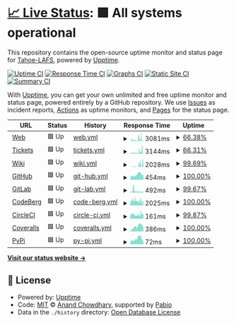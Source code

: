 # [📈 Live Status](https://tahoe-lafs.github.io/infrastructure-upptime): <!--live status--> **🟩 All systems operational**

This repository contains the open-source uptime monitor and status page for [Tahoe-LAFS](https://tahoe-lafs.org/), powered by [Upptime](https://github.com/upptime/upptime).

[![Uptime CI](https://github.com/tahoe-lafs/infrastructure-upptime/workflows/Uptime%20CI/badge.svg)](https://github.com/tahoe-lafs/infrastructure-upptime/actions?query=workflow%3A%22Uptime+CI%22)
[![Response Time CI](https://github.com/tahoe-lafs/infrastructure-upptime/workflows/Response%20Time%20CI/badge.svg)](https://github.com/tahoe-lafs/infrastructure-upptime/actions?query=workflow%3A%22Response+Time+CI%22)
[![Graphs CI](https://github.com/tahoe-lafs/infrastructure-upptime/workflows/Graphs%20CI/badge.svg)](https://github.com/tahoe-lafs/infrastructure-upptime/actions?query=workflow%3A%22Graphs+CI%22)
[![Static Site CI](https://github.com/tahoe-lafs/infrastructure-upptime/workflows/Static%20Site%20CI/badge.svg)](https://github.com/tahoe-lafs/infrastructure-upptime/actions?query=workflow%3A%22Static+Site+CI%22)
[![Summary CI](https://github.com/tahoe-lafs/infrastructure-upptime/workflows/Summary%20CI/badge.svg)](https://github.com/tahoe-lafs/infrastructure-upptime/actions?query=workflow%3A%22Summary+CI%22)

With [Upptime](https://upptime.js.org), you can get your own unlimited and free uptime monitor and status page, powered entirely by a GitHub repository. We use [Issues](https://github.com/tahoe-lafs/infrastructure-upptime/issues) as incident reports, [Actions](https://github.com/tahoe-lafs/infrastructure-upptime/actions) as uptime monitors, and [Pages](https://tahoe-lafs.github.io//infrastructure-upptime) for the status page.

<!--start: status pages-->
<!-- This summary is generated by Upptime (https://github.com/upptime/upptime) -->
<!-- Do not edit this manually, your changes will be overwritten -->
<!-- prettier-ignore -->
| URL | Status | History | Response Time | Uptime |
| --- | ------ | ------- | ------------- | ------ |
| <img alt="" src="https://icons.duckduckgo.com/ip3/www.tahoe-lafs.org.ico" height="13"> [Web](https://www.tahoe-lafs.org/) | 🟩 Up | [web.yml](https://github.com/tahoe-lafs/infrastructure-upptime/commits/HEAD/history/web.yml) | <details><summary><img alt="Response time graph" src="./graphs/web/response-time-week.png" height="20"> 3081ms</summary><br><a href="https://Tahoe-LAFS.github.io/infrastructure-upptime/history/web"><img alt="Response time 5970" src="https://img.shields.io/endpoint?url=https%3A%2F%2Fraw.githubusercontent.com%2Ftahoe-lafs%2Finfrastructure-upptime%2FHEAD%2Fapi%2Fweb%2Fresponse-time.json"></a><br><a href="https://Tahoe-LAFS.github.io/infrastructure-upptime/history/web"><img alt="24-hour response time 3124" src="https://img.shields.io/endpoint?url=https%3A%2F%2Fraw.githubusercontent.com%2Ftahoe-lafs%2Finfrastructure-upptime%2FHEAD%2Fapi%2Fweb%2Fresponse-time-day.json"></a><br><a href="https://Tahoe-LAFS.github.io/infrastructure-upptime/history/web"><img alt="7-day response time 3081" src="https://img.shields.io/endpoint?url=https%3A%2F%2Fraw.githubusercontent.com%2Ftahoe-lafs%2Finfrastructure-upptime%2FHEAD%2Fapi%2Fweb%2Fresponse-time-week.json"></a><br><a href="https://Tahoe-LAFS.github.io/infrastructure-upptime/history/web"><img alt="30-day response time 7790" src="https://img.shields.io/endpoint?url=https%3A%2F%2Fraw.githubusercontent.com%2Ftahoe-lafs%2Finfrastructure-upptime%2FHEAD%2Fapi%2Fweb%2Fresponse-time-month.json"></a><br><a href="https://Tahoe-LAFS.github.io/infrastructure-upptime/history/web"><img alt="1-year response time 5970" src="https://img.shields.io/endpoint?url=https%3A%2F%2Fraw.githubusercontent.com%2Ftahoe-lafs%2Finfrastructure-upptime%2FHEAD%2Fapi%2Fweb%2Fresponse-time-year.json"></a></details> | <details><summary><a href="https://Tahoe-LAFS.github.io/infrastructure-upptime/history/web">66.38%</a></summary><a href="https://Tahoe-LAFS.github.io/infrastructure-upptime/history/web"><img alt="All-time uptime 81.45%" src="https://img.shields.io/endpoint?url=https%3A%2F%2Fraw.githubusercontent.com%2Ftahoe-lafs%2Finfrastructure-upptime%2FHEAD%2Fapi%2Fweb%2Fuptime.json"></a><br><a href="https://Tahoe-LAFS.github.io/infrastructure-upptime/history/web"><img alt="24-hour uptime 11.80%" src="https://img.shields.io/endpoint?url=https%3A%2F%2Fraw.githubusercontent.com%2Ftahoe-lafs%2Finfrastructure-upptime%2FHEAD%2Fapi%2Fweb%2Fuptime-day.json"></a><br><a href="https://Tahoe-LAFS.github.io/infrastructure-upptime/history/web"><img alt="7-day uptime 66.38%" src="https://img.shields.io/endpoint?url=https%3A%2F%2Fraw.githubusercontent.com%2Ftahoe-lafs%2Finfrastructure-upptime%2FHEAD%2Fapi%2Fweb%2Fuptime-week.json"></a><br><a href="https://Tahoe-LAFS.github.io/infrastructure-upptime/history/web"><img alt="30-day uptime 66.07%" src="https://img.shields.io/endpoint?url=https%3A%2F%2Fraw.githubusercontent.com%2Ftahoe-lafs%2Finfrastructure-upptime%2FHEAD%2Fapi%2Fweb%2Fuptime-month.json"></a><br><a href="https://Tahoe-LAFS.github.io/infrastructure-upptime/history/web"><img alt="1-year uptime 81.45%" src="https://img.shields.io/endpoint?url=https%3A%2F%2Fraw.githubusercontent.com%2Ftahoe-lafs%2Finfrastructure-upptime%2FHEAD%2Fapi%2Fweb%2Fuptime-year.json"></a></details>
| <img alt="" src="https://icons.duckduckgo.com/ip3/tahoe-lafs.org.ico" height="13"> [Tickets](https://tahoe-lafs.org/trac/tahoe-lafs/query) | 🟩 Up | [tickets.yml](https://github.com/tahoe-lafs/infrastructure-upptime/commits/HEAD/history/tickets.yml) | <details><summary><img alt="Response time graph" src="./graphs/tickets/response-time-week.png" height="20"> 3144ms</summary><br><a href="https://Tahoe-LAFS.github.io/infrastructure-upptime/history/tickets"><img alt="Response time 6409" src="https://img.shields.io/endpoint?url=https%3A%2F%2Fraw.githubusercontent.com%2Ftahoe-lafs%2Finfrastructure-upptime%2FHEAD%2Fapi%2Ftickets%2Fresponse-time.json"></a><br><a href="https://Tahoe-LAFS.github.io/infrastructure-upptime/history/tickets"><img alt="24-hour response time 5081" src="https://img.shields.io/endpoint?url=https%3A%2F%2Fraw.githubusercontent.com%2Ftahoe-lafs%2Finfrastructure-upptime%2FHEAD%2Fapi%2Ftickets%2Fresponse-time-day.json"></a><br><a href="https://Tahoe-LAFS.github.io/infrastructure-upptime/history/tickets"><img alt="7-day response time 3144" src="https://img.shields.io/endpoint?url=https%3A%2F%2Fraw.githubusercontent.com%2Ftahoe-lafs%2Finfrastructure-upptime%2FHEAD%2Fapi%2Ftickets%2Fresponse-time-week.json"></a><br><a href="https://Tahoe-LAFS.github.io/infrastructure-upptime/history/tickets"><img alt="30-day response time 8345" src="https://img.shields.io/endpoint?url=https%3A%2F%2Fraw.githubusercontent.com%2Ftahoe-lafs%2Finfrastructure-upptime%2FHEAD%2Fapi%2Ftickets%2Fresponse-time-month.json"></a><br><a href="https://Tahoe-LAFS.github.io/infrastructure-upptime/history/tickets"><img alt="1-year response time 6409" src="https://img.shields.io/endpoint?url=https%3A%2F%2Fraw.githubusercontent.com%2Ftahoe-lafs%2Finfrastructure-upptime%2FHEAD%2Fapi%2Ftickets%2Fresponse-time-year.json"></a></details> | <details><summary><a href="https://Tahoe-LAFS.github.io/infrastructure-upptime/history/tickets">66.31%</a></summary><a href="https://Tahoe-LAFS.github.io/infrastructure-upptime/history/tickets"><img alt="All-time uptime 81.32%" src="https://img.shields.io/endpoint?url=https%3A%2F%2Fraw.githubusercontent.com%2Ftahoe-lafs%2Finfrastructure-upptime%2FHEAD%2Fapi%2Ftickets%2Fuptime.json"></a><br><a href="https://Tahoe-LAFS.github.io/infrastructure-upptime/history/tickets"><img alt="24-hour uptime 13.26%" src="https://img.shields.io/endpoint?url=https%3A%2F%2Fraw.githubusercontent.com%2Ftahoe-lafs%2Finfrastructure-upptime%2FHEAD%2Fapi%2Ftickets%2Fuptime-day.json"></a><br><a href="https://Tahoe-LAFS.github.io/infrastructure-upptime/history/tickets"><img alt="7-day uptime 66.31%" src="https://img.shields.io/endpoint?url=https%3A%2F%2Fraw.githubusercontent.com%2Ftahoe-lafs%2Finfrastructure-upptime%2FHEAD%2Fapi%2Ftickets%2Fuptime-week.json"></a><br><a href="https://Tahoe-LAFS.github.io/infrastructure-upptime/history/tickets"><img alt="30-day uptime 65.87%" src="https://img.shields.io/endpoint?url=https%3A%2F%2Fraw.githubusercontent.com%2Ftahoe-lafs%2Finfrastructure-upptime%2FHEAD%2Fapi%2Ftickets%2Fuptime-month.json"></a><br><a href="https://Tahoe-LAFS.github.io/infrastructure-upptime/history/tickets"><img alt="1-year uptime 81.32%" src="https://img.shields.io/endpoint?url=https%3A%2F%2Fraw.githubusercontent.com%2Ftahoe-lafs%2Finfrastructure-upptime%2FHEAD%2Fapi%2Ftickets%2Fuptime-year.json"></a></details>
| <img alt="" src="https://icons.duckduckgo.com/ip3/tahoe-lafs.org.ico" height="13"> [Wiki](https://tahoe-lafs.org/trac/tahoe-lafs/wiki) | 🟩 Up | [wiki.yml](https://github.com/tahoe-lafs/infrastructure-upptime/commits/HEAD/history/wiki.yml) | <details><summary><img alt="Response time graph" src="./graphs/wiki/response-time-week.png" height="20"> 2028ms</summary><br><a href="https://Tahoe-LAFS.github.io/infrastructure-upptime/history/wiki"><img alt="Response time 5321" src="https://img.shields.io/endpoint?url=https%3A%2F%2Fraw.githubusercontent.com%2Ftahoe-lafs%2Finfrastructure-upptime%2FHEAD%2Fapi%2Fwiki%2Fresponse-time.json"></a><br><a href="https://Tahoe-LAFS.github.io/infrastructure-upptime/history/wiki"><img alt="24-hour response time 4584" src="https://img.shields.io/endpoint?url=https%3A%2F%2Fraw.githubusercontent.com%2Ftahoe-lafs%2Finfrastructure-upptime%2FHEAD%2Fapi%2Fwiki%2Fresponse-time-day.json"></a><br><a href="https://Tahoe-LAFS.github.io/infrastructure-upptime/history/wiki"><img alt="7-day response time 2028" src="https://img.shields.io/endpoint?url=https%3A%2F%2Fraw.githubusercontent.com%2Ftahoe-lafs%2Finfrastructure-upptime%2FHEAD%2Fapi%2Fwiki%2Fresponse-time-week.json"></a><br><a href="https://Tahoe-LAFS.github.io/infrastructure-upptime/history/wiki"><img alt="30-day response time 6252" src="https://img.shields.io/endpoint?url=https%3A%2F%2Fraw.githubusercontent.com%2Ftahoe-lafs%2Finfrastructure-upptime%2FHEAD%2Fapi%2Fwiki%2Fresponse-time-month.json"></a><br><a href="https://Tahoe-LAFS.github.io/infrastructure-upptime/history/wiki"><img alt="1-year response time 5321" src="https://img.shields.io/endpoint?url=https%3A%2F%2Fraw.githubusercontent.com%2Ftahoe-lafs%2Finfrastructure-upptime%2FHEAD%2Fapi%2Fwiki%2Fresponse-time-year.json"></a></details> | <details><summary><a href="https://Tahoe-LAFS.github.io/infrastructure-upptime/history/wiki">99.69%</a></summary><a href="https://Tahoe-LAFS.github.io/infrastructure-upptime/history/wiki"><img alt="All-time uptime 99.41%" src="https://img.shields.io/endpoint?url=https%3A%2F%2Fraw.githubusercontent.com%2Ftahoe-lafs%2Finfrastructure-upptime%2FHEAD%2Fapi%2Fwiki%2Fuptime.json"></a><br><a href="https://Tahoe-LAFS.github.io/infrastructure-upptime/history/wiki"><img alt="24-hour uptime 99.41%" src="https://img.shields.io/endpoint?url=https%3A%2F%2Fraw.githubusercontent.com%2Ftahoe-lafs%2Finfrastructure-upptime%2FHEAD%2Fapi%2Fwiki%2Fuptime-day.json"></a><br><a href="https://Tahoe-LAFS.github.io/infrastructure-upptime/history/wiki"><img alt="7-day uptime 99.69%" src="https://img.shields.io/endpoint?url=https%3A%2F%2Fraw.githubusercontent.com%2Ftahoe-lafs%2Finfrastructure-upptime%2FHEAD%2Fapi%2Fwiki%2Fuptime-week.json"></a><br><a href="https://Tahoe-LAFS.github.io/infrastructure-upptime/history/wiki"><img alt="30-day uptime 98.59%" src="https://img.shields.io/endpoint?url=https%3A%2F%2Fraw.githubusercontent.com%2Ftahoe-lafs%2Finfrastructure-upptime%2FHEAD%2Fapi%2Fwiki%2Fuptime-month.json"></a><br><a href="https://Tahoe-LAFS.github.io/infrastructure-upptime/history/wiki"><img alt="1-year uptime 99.41%" src="https://img.shields.io/endpoint?url=https%3A%2F%2Fraw.githubusercontent.com%2Ftahoe-lafs%2Finfrastructure-upptime%2FHEAD%2Fapi%2Fwiki%2Fuptime-year.json"></a></details>
| <img alt="" src="https://icons.duckduckgo.com/ip3/github.com.ico" height="13"> [GitHub](https://github.com/tahoe-lafs) | 🟩 Up | [git-hub.yml](https://github.com/tahoe-lafs/infrastructure-upptime/commits/HEAD/history/git-hub.yml) | <details><summary><img alt="Response time graph" src="./graphs/git-hub/response-time-week.png" height="20"> 454ms</summary><br><a href="https://Tahoe-LAFS.github.io/infrastructure-upptime/history/git-hub"><img alt="Response time 583" src="https://img.shields.io/endpoint?url=https%3A%2F%2Fraw.githubusercontent.com%2Ftahoe-lafs%2Finfrastructure-upptime%2FHEAD%2Fapi%2Fgit-hub%2Fresponse-time.json"></a><br><a href="https://Tahoe-LAFS.github.io/infrastructure-upptime/history/git-hub"><img alt="24-hour response time 415" src="https://img.shields.io/endpoint?url=https%3A%2F%2Fraw.githubusercontent.com%2Ftahoe-lafs%2Finfrastructure-upptime%2FHEAD%2Fapi%2Fgit-hub%2Fresponse-time-day.json"></a><br><a href="https://Tahoe-LAFS.github.io/infrastructure-upptime/history/git-hub"><img alt="7-day response time 454" src="https://img.shields.io/endpoint?url=https%3A%2F%2Fraw.githubusercontent.com%2Ftahoe-lafs%2Finfrastructure-upptime%2FHEAD%2Fapi%2Fgit-hub%2Fresponse-time-week.json"></a><br><a href="https://Tahoe-LAFS.github.io/infrastructure-upptime/history/git-hub"><img alt="30-day response time 470" src="https://img.shields.io/endpoint?url=https%3A%2F%2Fraw.githubusercontent.com%2Ftahoe-lafs%2Finfrastructure-upptime%2FHEAD%2Fapi%2Fgit-hub%2Fresponse-time-month.json"></a><br><a href="https://Tahoe-LAFS.github.io/infrastructure-upptime/history/git-hub"><img alt="1-year response time 583" src="https://img.shields.io/endpoint?url=https%3A%2F%2Fraw.githubusercontent.com%2Ftahoe-lafs%2Finfrastructure-upptime%2FHEAD%2Fapi%2Fgit-hub%2Fresponse-time-year.json"></a></details> | <details><summary><a href="https://Tahoe-LAFS.github.io/infrastructure-upptime/history/git-hub">100.00%</a></summary><a href="https://Tahoe-LAFS.github.io/infrastructure-upptime/history/git-hub"><img alt="All-time uptime 100.00%" src="https://img.shields.io/endpoint?url=https%3A%2F%2Fraw.githubusercontent.com%2Ftahoe-lafs%2Finfrastructure-upptime%2FHEAD%2Fapi%2Fgit-hub%2Fuptime.json"></a><br><a href="https://Tahoe-LAFS.github.io/infrastructure-upptime/history/git-hub"><img alt="24-hour uptime 100.00%" src="https://img.shields.io/endpoint?url=https%3A%2F%2Fraw.githubusercontent.com%2Ftahoe-lafs%2Finfrastructure-upptime%2FHEAD%2Fapi%2Fgit-hub%2Fuptime-day.json"></a><br><a href="https://Tahoe-LAFS.github.io/infrastructure-upptime/history/git-hub"><img alt="7-day uptime 100.00%" src="https://img.shields.io/endpoint?url=https%3A%2F%2Fraw.githubusercontent.com%2Ftahoe-lafs%2Finfrastructure-upptime%2FHEAD%2Fapi%2Fgit-hub%2Fuptime-week.json"></a><br><a href="https://Tahoe-LAFS.github.io/infrastructure-upptime/history/git-hub"><img alt="30-day uptime 100.00%" src="https://img.shields.io/endpoint?url=https%3A%2F%2Fraw.githubusercontent.com%2Ftahoe-lafs%2Finfrastructure-upptime%2FHEAD%2Fapi%2Fgit-hub%2Fuptime-month.json"></a><br><a href="https://Tahoe-LAFS.github.io/infrastructure-upptime/history/git-hub"><img alt="1-year uptime 100.00%" src="https://img.shields.io/endpoint?url=https%3A%2F%2Fraw.githubusercontent.com%2Ftahoe-lafs%2Finfrastructure-upptime%2FHEAD%2Fapi%2Fgit-hub%2Fuptime-year.json"></a></details>
| <img alt="" src="https://icons.duckduckgo.com/ip3/gitlab.com.ico" height="13"> [GitLab](https://gitlab.com/tahoe-lafs) | 🟩 Up | [git-lab.yml](https://github.com/tahoe-lafs/infrastructure-upptime/commits/HEAD/history/git-lab.yml) | <details><summary><img alt="Response time graph" src="./graphs/git-lab/response-time-week.png" height="20"> 492ms</summary><br><a href="https://Tahoe-LAFS.github.io/infrastructure-upptime/history/git-lab"><img alt="Response time 315" src="https://img.shields.io/endpoint?url=https%3A%2F%2Fraw.githubusercontent.com%2Ftahoe-lafs%2Finfrastructure-upptime%2FHEAD%2Fapi%2Fgit-lab%2Fresponse-time.json"></a><br><a href="https://Tahoe-LAFS.github.io/infrastructure-upptime/history/git-lab"><img alt="24-hour response time 289" src="https://img.shields.io/endpoint?url=https%3A%2F%2Fraw.githubusercontent.com%2Ftahoe-lafs%2Finfrastructure-upptime%2FHEAD%2Fapi%2Fgit-lab%2Fresponse-time-day.json"></a><br><a href="https://Tahoe-LAFS.github.io/infrastructure-upptime/history/git-lab"><img alt="7-day response time 492" src="https://img.shields.io/endpoint?url=https%3A%2F%2Fraw.githubusercontent.com%2Ftahoe-lafs%2Finfrastructure-upptime%2FHEAD%2Fapi%2Fgit-lab%2Fresponse-time-week.json"></a><br><a href="https://Tahoe-LAFS.github.io/infrastructure-upptime/history/git-lab"><img alt="30-day response time 356" src="https://img.shields.io/endpoint?url=https%3A%2F%2Fraw.githubusercontent.com%2Ftahoe-lafs%2Finfrastructure-upptime%2FHEAD%2Fapi%2Fgit-lab%2Fresponse-time-month.json"></a><br><a href="https://Tahoe-LAFS.github.io/infrastructure-upptime/history/git-lab"><img alt="1-year response time 315" src="https://img.shields.io/endpoint?url=https%3A%2F%2Fraw.githubusercontent.com%2Ftahoe-lafs%2Finfrastructure-upptime%2FHEAD%2Fapi%2Fgit-lab%2Fresponse-time-year.json"></a></details> | <details><summary><a href="https://Tahoe-LAFS.github.io/infrastructure-upptime/history/git-lab">99.67%</a></summary><a href="https://Tahoe-LAFS.github.io/infrastructure-upptime/history/git-lab"><img alt="All-time uptime 99.97%" src="https://img.shields.io/endpoint?url=https%3A%2F%2Fraw.githubusercontent.com%2Ftahoe-lafs%2Finfrastructure-upptime%2FHEAD%2Fapi%2Fgit-lab%2Fuptime.json"></a><br><a href="https://Tahoe-LAFS.github.io/infrastructure-upptime/history/git-lab"><img alt="24-hour uptime 100.00%" src="https://img.shields.io/endpoint?url=https%3A%2F%2Fraw.githubusercontent.com%2Ftahoe-lafs%2Finfrastructure-upptime%2FHEAD%2Fapi%2Fgit-lab%2Fuptime-day.json"></a><br><a href="https://Tahoe-LAFS.github.io/infrastructure-upptime/history/git-lab"><img alt="7-day uptime 99.67%" src="https://img.shields.io/endpoint?url=https%3A%2F%2Fraw.githubusercontent.com%2Ftahoe-lafs%2Finfrastructure-upptime%2FHEAD%2Fapi%2Fgit-lab%2Fuptime-week.json"></a><br><a href="https://Tahoe-LAFS.github.io/infrastructure-upptime/history/git-lab"><img alt="30-day uptime 99.92%" src="https://img.shields.io/endpoint?url=https%3A%2F%2Fraw.githubusercontent.com%2Ftahoe-lafs%2Finfrastructure-upptime%2FHEAD%2Fapi%2Fgit-lab%2Fuptime-month.json"></a><br><a href="https://Tahoe-LAFS.github.io/infrastructure-upptime/history/git-lab"><img alt="1-year uptime 99.97%" src="https://img.shields.io/endpoint?url=https%3A%2F%2Fraw.githubusercontent.com%2Ftahoe-lafs%2Finfrastructure-upptime%2FHEAD%2Fapi%2Fgit-lab%2Fuptime-year.json"></a></details>
| <img alt="" src="https://icons.duckduckgo.com/ip3/codeberg.org.ico" height="13"> [CodeBerg](https://codeberg.org/tahoe-lafs) | 🟩 Up | [code-berg.yml](https://github.com/tahoe-lafs/infrastructure-upptime/commits/HEAD/history/code-berg.yml) | <details><summary><img alt="Response time graph" src="./graphs/code-berg/response-time-week.png" height="20"> 2025ms</summary><br><a href="https://Tahoe-LAFS.github.io/infrastructure-upptime/history/code-berg"><img alt="Response time 2757" src="https://img.shields.io/endpoint?url=https%3A%2F%2Fraw.githubusercontent.com%2Ftahoe-lafs%2Finfrastructure-upptime%2FHEAD%2Fapi%2Fcode-berg%2Fresponse-time.json"></a><br><a href="https://Tahoe-LAFS.github.io/infrastructure-upptime/history/code-berg"><img alt="24-hour response time 1792" src="https://img.shields.io/endpoint?url=https%3A%2F%2Fraw.githubusercontent.com%2Ftahoe-lafs%2Finfrastructure-upptime%2FHEAD%2Fapi%2Fcode-berg%2Fresponse-time-day.json"></a><br><a href="https://Tahoe-LAFS.github.io/infrastructure-upptime/history/code-berg"><img alt="7-day response time 2025" src="https://img.shields.io/endpoint?url=https%3A%2F%2Fraw.githubusercontent.com%2Ftahoe-lafs%2Finfrastructure-upptime%2FHEAD%2Fapi%2Fcode-berg%2Fresponse-time-week.json"></a><br><a href="https://Tahoe-LAFS.github.io/infrastructure-upptime/history/code-berg"><img alt="30-day response time 2546" src="https://img.shields.io/endpoint?url=https%3A%2F%2Fraw.githubusercontent.com%2Ftahoe-lafs%2Finfrastructure-upptime%2FHEAD%2Fapi%2Fcode-berg%2Fresponse-time-month.json"></a><br><a href="https://Tahoe-LAFS.github.io/infrastructure-upptime/history/code-berg"><img alt="1-year response time 2757" src="https://img.shields.io/endpoint?url=https%3A%2F%2Fraw.githubusercontent.com%2Ftahoe-lafs%2Finfrastructure-upptime%2FHEAD%2Fapi%2Fcode-berg%2Fresponse-time-year.json"></a></details> | <details><summary><a href="https://Tahoe-LAFS.github.io/infrastructure-upptime/history/code-berg">100.00%</a></summary><a href="https://Tahoe-LAFS.github.io/infrastructure-upptime/history/code-berg"><img alt="All-time uptime 99.43%" src="https://img.shields.io/endpoint?url=https%3A%2F%2Fraw.githubusercontent.com%2Ftahoe-lafs%2Finfrastructure-upptime%2FHEAD%2Fapi%2Fcode-berg%2Fuptime.json"></a><br><a href="https://Tahoe-LAFS.github.io/infrastructure-upptime/history/code-berg"><img alt="24-hour uptime 100.00%" src="https://img.shields.io/endpoint?url=https%3A%2F%2Fraw.githubusercontent.com%2Ftahoe-lafs%2Finfrastructure-upptime%2FHEAD%2Fapi%2Fcode-berg%2Fuptime-day.json"></a><br><a href="https://Tahoe-LAFS.github.io/infrastructure-upptime/history/code-berg"><img alt="7-day uptime 100.00%" src="https://img.shields.io/endpoint?url=https%3A%2F%2Fraw.githubusercontent.com%2Ftahoe-lafs%2Finfrastructure-upptime%2FHEAD%2Fapi%2Fcode-berg%2Fuptime-week.json"></a><br><a href="https://Tahoe-LAFS.github.io/infrastructure-upptime/history/code-berg"><img alt="30-day uptime 99.29%" src="https://img.shields.io/endpoint?url=https%3A%2F%2Fraw.githubusercontent.com%2Ftahoe-lafs%2Finfrastructure-upptime%2FHEAD%2Fapi%2Fcode-berg%2Fuptime-month.json"></a><br><a href="https://Tahoe-LAFS.github.io/infrastructure-upptime/history/code-berg"><img alt="1-year uptime 99.43%" src="https://img.shields.io/endpoint?url=https%3A%2F%2Fraw.githubusercontent.com%2Ftahoe-lafs%2Finfrastructure-upptime%2FHEAD%2Fapi%2Fcode-berg%2Fuptime-year.json"></a></details>
| <img alt="" src="https://icons.duckduckgo.com/ip3/app.circleci.com.ico" height="13"> [CircleCI](https://app.circleci.com/pipelines/github/tahoe-lafs/tahoe-lafs) | 🟩 Up | [circle-ci.yml](https://github.com/tahoe-lafs/infrastructure-upptime/commits/HEAD/history/circle-ci.yml) | <details><summary><img alt="Response time graph" src="./graphs/circle-ci/response-time-week.png" height="20"> 161ms</summary><br><a href="https://Tahoe-LAFS.github.io/infrastructure-upptime/history/circle-ci"><img alt="Response time 137" src="https://img.shields.io/endpoint?url=https%3A%2F%2Fraw.githubusercontent.com%2Ftahoe-lafs%2Finfrastructure-upptime%2FHEAD%2Fapi%2Fcircle-ci%2Fresponse-time.json"></a><br><a href="https://Tahoe-LAFS.github.io/infrastructure-upptime/history/circle-ci"><img alt="24-hour response time 154" src="https://img.shields.io/endpoint?url=https%3A%2F%2Fraw.githubusercontent.com%2Ftahoe-lafs%2Finfrastructure-upptime%2FHEAD%2Fapi%2Fcircle-ci%2Fresponse-time-day.json"></a><br><a href="https://Tahoe-LAFS.github.io/infrastructure-upptime/history/circle-ci"><img alt="7-day response time 161" src="https://img.shields.io/endpoint?url=https%3A%2F%2Fraw.githubusercontent.com%2Ftahoe-lafs%2Finfrastructure-upptime%2FHEAD%2Fapi%2Fcircle-ci%2Fresponse-time-week.json"></a><br><a href="https://Tahoe-LAFS.github.io/infrastructure-upptime/history/circle-ci"><img alt="30-day response time 144" src="https://img.shields.io/endpoint?url=https%3A%2F%2Fraw.githubusercontent.com%2Ftahoe-lafs%2Finfrastructure-upptime%2FHEAD%2Fapi%2Fcircle-ci%2Fresponse-time-month.json"></a><br><a href="https://Tahoe-LAFS.github.io/infrastructure-upptime/history/circle-ci"><img alt="1-year response time 137" src="https://img.shields.io/endpoint?url=https%3A%2F%2Fraw.githubusercontent.com%2Ftahoe-lafs%2Finfrastructure-upptime%2FHEAD%2Fapi%2Fcircle-ci%2Fresponse-time-year.json"></a></details> | <details><summary><a href="https://Tahoe-LAFS.github.io/infrastructure-upptime/history/circle-ci">99.87%</a></summary><a href="https://Tahoe-LAFS.github.io/infrastructure-upptime/history/circle-ci"><img alt="All-time uptime 99.60%" src="https://img.shields.io/endpoint?url=https%3A%2F%2Fraw.githubusercontent.com%2Ftahoe-lafs%2Finfrastructure-upptime%2FHEAD%2Fapi%2Fcircle-ci%2Fuptime.json"></a><br><a href="https://Tahoe-LAFS.github.io/infrastructure-upptime/history/circle-ci"><img alt="24-hour uptime 100.00%" src="https://img.shields.io/endpoint?url=https%3A%2F%2Fraw.githubusercontent.com%2Ftahoe-lafs%2Finfrastructure-upptime%2FHEAD%2Fapi%2Fcircle-ci%2Fuptime-day.json"></a><br><a href="https://Tahoe-LAFS.github.io/infrastructure-upptime/history/circle-ci"><img alt="7-day uptime 99.87%" src="https://img.shields.io/endpoint?url=https%3A%2F%2Fraw.githubusercontent.com%2Ftahoe-lafs%2Finfrastructure-upptime%2FHEAD%2Fapi%2Fcircle-ci%2Fuptime-week.json"></a><br><a href="https://Tahoe-LAFS.github.io/infrastructure-upptime/history/circle-ci"><img alt="30-day uptime 99.72%" src="https://img.shields.io/endpoint?url=https%3A%2F%2Fraw.githubusercontent.com%2Ftahoe-lafs%2Finfrastructure-upptime%2FHEAD%2Fapi%2Fcircle-ci%2Fuptime-month.json"></a><br><a href="https://Tahoe-LAFS.github.io/infrastructure-upptime/history/circle-ci"><img alt="1-year uptime 99.60%" src="https://img.shields.io/endpoint?url=https%3A%2F%2Fraw.githubusercontent.com%2Ftahoe-lafs%2Finfrastructure-upptime%2FHEAD%2Fapi%2Fcircle-ci%2Fuptime-year.json"></a></details>
| <img alt="" src="https://icons.duckduckgo.com/ip3/coveralls.io.ico" height="13"> [Coveralls](https://coveralls.io/github/tahoe-lafs) | 🟩 Up | [coveralls.yml](https://github.com/tahoe-lafs/infrastructure-upptime/commits/HEAD/history/coveralls.yml) | <details><summary><img alt="Response time graph" src="./graphs/coveralls/response-time-week.png" height="20"> 386ms</summary><br><a href="https://Tahoe-LAFS.github.io/infrastructure-upptime/history/coveralls"><img alt="Response time 370" src="https://img.shields.io/endpoint?url=https%3A%2F%2Fraw.githubusercontent.com%2Ftahoe-lafs%2Finfrastructure-upptime%2FHEAD%2Fapi%2Fcoveralls%2Fresponse-time.json"></a><br><a href="https://Tahoe-LAFS.github.io/infrastructure-upptime/history/coveralls"><img alt="24-hour response time 304" src="https://img.shields.io/endpoint?url=https%3A%2F%2Fraw.githubusercontent.com%2Ftahoe-lafs%2Finfrastructure-upptime%2FHEAD%2Fapi%2Fcoveralls%2Fresponse-time-day.json"></a><br><a href="https://Tahoe-LAFS.github.io/infrastructure-upptime/history/coveralls"><img alt="7-day response time 386" src="https://img.shields.io/endpoint?url=https%3A%2F%2Fraw.githubusercontent.com%2Ftahoe-lafs%2Finfrastructure-upptime%2FHEAD%2Fapi%2Fcoveralls%2Fresponse-time-week.json"></a><br><a href="https://Tahoe-LAFS.github.io/infrastructure-upptime/history/coveralls"><img alt="30-day response time 377" src="https://img.shields.io/endpoint?url=https%3A%2F%2Fraw.githubusercontent.com%2Ftahoe-lafs%2Finfrastructure-upptime%2FHEAD%2Fapi%2Fcoveralls%2Fresponse-time-month.json"></a><br><a href="https://Tahoe-LAFS.github.io/infrastructure-upptime/history/coveralls"><img alt="1-year response time 370" src="https://img.shields.io/endpoint?url=https%3A%2F%2Fraw.githubusercontent.com%2Ftahoe-lafs%2Finfrastructure-upptime%2FHEAD%2Fapi%2Fcoveralls%2Fresponse-time-year.json"></a></details> | <details><summary><a href="https://Tahoe-LAFS.github.io/infrastructure-upptime/history/coveralls">100.00%</a></summary><a href="https://Tahoe-LAFS.github.io/infrastructure-upptime/history/coveralls"><img alt="All-time uptime 97.62%" src="https://img.shields.io/endpoint?url=https%3A%2F%2Fraw.githubusercontent.com%2Ftahoe-lafs%2Finfrastructure-upptime%2FHEAD%2Fapi%2Fcoveralls%2Fuptime.json"></a><br><a href="https://Tahoe-LAFS.github.io/infrastructure-upptime/history/coveralls"><img alt="24-hour uptime 100.00%" src="https://img.shields.io/endpoint?url=https%3A%2F%2Fraw.githubusercontent.com%2Ftahoe-lafs%2Finfrastructure-upptime%2FHEAD%2Fapi%2Fcoveralls%2Fuptime-day.json"></a><br><a href="https://Tahoe-LAFS.github.io/infrastructure-upptime/history/coveralls"><img alt="7-day uptime 100.00%" src="https://img.shields.io/endpoint?url=https%3A%2F%2Fraw.githubusercontent.com%2Ftahoe-lafs%2Finfrastructure-upptime%2FHEAD%2Fapi%2Fcoveralls%2Fuptime-week.json"></a><br><a href="https://Tahoe-LAFS.github.io/infrastructure-upptime/history/coveralls"><img alt="30-day uptime 99.62%" src="https://img.shields.io/endpoint?url=https%3A%2F%2Fraw.githubusercontent.com%2Ftahoe-lafs%2Finfrastructure-upptime%2FHEAD%2Fapi%2Fcoveralls%2Fuptime-month.json"></a><br><a href="https://Tahoe-LAFS.github.io/infrastructure-upptime/history/coveralls"><img alt="1-year uptime 97.62%" src="https://img.shields.io/endpoint?url=https%3A%2F%2Fraw.githubusercontent.com%2Ftahoe-lafs%2Finfrastructure-upptime%2FHEAD%2Fapi%2Fcoveralls%2Fuptime-year.json"></a></details>
| <img alt="" src="https://icons.duckduckgo.com/ip3/pypi.org.ico" height="13"> [PyPi](https://pypi.org/project/tahoe-lafs/) | 🟩 Up | [py-pi.yml](https://github.com/tahoe-lafs/infrastructure-upptime/commits/HEAD/history/py-pi.yml) | <details><summary><img alt="Response time graph" src="./graphs/py-pi/response-time-week.png" height="20"> 72ms</summary><br><a href="https://Tahoe-LAFS.github.io/infrastructure-upptime/history/py-pi"><img alt="Response time 91" src="https://img.shields.io/endpoint?url=https%3A%2F%2Fraw.githubusercontent.com%2Ftahoe-lafs%2Finfrastructure-upptime%2FHEAD%2Fapi%2Fpy-pi%2Fresponse-time.json"></a><br><a href="https://Tahoe-LAFS.github.io/infrastructure-upptime/history/py-pi"><img alt="24-hour response time 48" src="https://img.shields.io/endpoint?url=https%3A%2F%2Fraw.githubusercontent.com%2Ftahoe-lafs%2Finfrastructure-upptime%2FHEAD%2Fapi%2Fpy-pi%2Fresponse-time-day.json"></a><br><a href="https://Tahoe-LAFS.github.io/infrastructure-upptime/history/py-pi"><img alt="7-day response time 72" src="https://img.shields.io/endpoint?url=https%3A%2F%2Fraw.githubusercontent.com%2Ftahoe-lafs%2Finfrastructure-upptime%2FHEAD%2Fapi%2Fpy-pi%2Fresponse-time-week.json"></a><br><a href="https://Tahoe-LAFS.github.io/infrastructure-upptime/history/py-pi"><img alt="30-day response time 76" src="https://img.shields.io/endpoint?url=https%3A%2F%2Fraw.githubusercontent.com%2Ftahoe-lafs%2Finfrastructure-upptime%2FHEAD%2Fapi%2Fpy-pi%2Fresponse-time-month.json"></a><br><a href="https://Tahoe-LAFS.github.io/infrastructure-upptime/history/py-pi"><img alt="1-year response time 91" src="https://img.shields.io/endpoint?url=https%3A%2F%2Fraw.githubusercontent.com%2Ftahoe-lafs%2Finfrastructure-upptime%2FHEAD%2Fapi%2Fpy-pi%2Fresponse-time-year.json"></a></details> | <details><summary><a href="https://Tahoe-LAFS.github.io/infrastructure-upptime/history/py-pi">100.00%</a></summary><a href="https://Tahoe-LAFS.github.io/infrastructure-upptime/history/py-pi"><img alt="All-time uptime 100.00%" src="https://img.shields.io/endpoint?url=https%3A%2F%2Fraw.githubusercontent.com%2Ftahoe-lafs%2Finfrastructure-upptime%2FHEAD%2Fapi%2Fpy-pi%2Fuptime.json"></a><br><a href="https://Tahoe-LAFS.github.io/infrastructure-upptime/history/py-pi"><img alt="24-hour uptime 100.00%" src="https://img.shields.io/endpoint?url=https%3A%2F%2Fraw.githubusercontent.com%2Ftahoe-lafs%2Finfrastructure-upptime%2FHEAD%2Fapi%2Fpy-pi%2Fuptime-day.json"></a><br><a href="https://Tahoe-LAFS.github.io/infrastructure-upptime/history/py-pi"><img alt="7-day uptime 100.00%" src="https://img.shields.io/endpoint?url=https%3A%2F%2Fraw.githubusercontent.com%2Ftahoe-lafs%2Finfrastructure-upptime%2FHEAD%2Fapi%2Fpy-pi%2Fuptime-week.json"></a><br><a href="https://Tahoe-LAFS.github.io/infrastructure-upptime/history/py-pi"><img alt="30-day uptime 100.00%" src="https://img.shields.io/endpoint?url=https%3A%2F%2Fraw.githubusercontent.com%2Ftahoe-lafs%2Finfrastructure-upptime%2FHEAD%2Fapi%2Fpy-pi%2Fuptime-month.json"></a><br><a href="https://Tahoe-LAFS.github.io/infrastructure-upptime/history/py-pi"><img alt="1-year uptime 100.00%" src="https://img.shields.io/endpoint?url=https%3A%2F%2Fraw.githubusercontent.com%2Ftahoe-lafs%2Finfrastructure-upptime%2FHEAD%2Fapi%2Fpy-pi%2Fuptime-year.json"></a></details>

<!--end: status pages-->

[**Visit our status website →**](https://tahoe-lafs.github.io/infrastructure-upptime)

## 📄 License

- Powered by: [Upptime](https://github.com/upptime/upptime)
- Code: [MIT](./LICENSE) © [Anand Chowdhary](https://anandchowdhary.com), supported by [Pabio](https://pabio.com)
- Data in the `./history` directory: [Open Database License](https://opendatacommons.org/licenses/odbl/1-0/)
